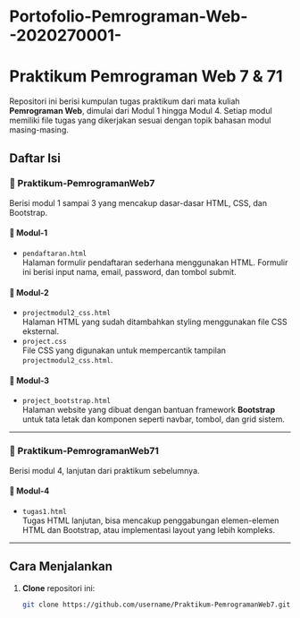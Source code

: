 # Portofolio-Pemrograman-Web--2020270001-
# Praktikum Pemrograman Web 7 & 71

Repositori ini berisi kumpulan tugas praktikum dari mata kuliah **Pemrograman Web**, dimulai dari Modul 1 hingga Modul 4. Setiap modul memiliki file tugas yang dikerjakan sesuai dengan topik bahasan modul masing-masing.

## Daftar Isi

### 📁 Praktikum-PemrogramanWeb7

Berisi modul 1 sampai 3 yang mencakup dasar-dasar HTML, CSS, dan Bootstrap.

#### 📂 Modul-1
- `pendaftaran.html`  
  Halaman formulir pendaftaran sederhana menggunakan HTML. Formulir ini berisi input nama, email, password, dan tombol submit.

#### 📂 Modul-2
- `projectmodul2_css.html`  
  Halaman HTML yang sudah ditambahkan styling menggunakan file CSS eksternal.  
- `project.css`  
  File CSS yang digunakan untuk mempercantik tampilan `projectmodul2_css.html`.

#### 📂 Modul-3
- `project_bootstrap.html`  
  Halaman website yang dibuat dengan bantuan framework **Bootstrap** untuk tata letak dan komponen seperti navbar, tombol, dan grid sistem.

---

### 📁 Praktikum-PemrogramanWeb71

Berisi modul 4, lanjutan dari praktikum sebelumnya.

#### 📂 Modul-4
- `tugas1.html`  
  Tugas HTML lanjutan, bisa mencakup penggabungan elemen-elemen HTML dan Bootstrap, atau implementasi layout yang lebih kompleks.

---

## Cara Menjalankan

1. **Clone** repositori ini:
   ```bash
   git clone https://github.com/username/Praktikum-PemrogramanWeb7.git
